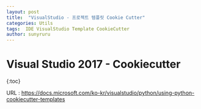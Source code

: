 ```yaml
---
layout: post
title:  "VisualStudio - 프로젝트 템플릿 Cookie Cutter"
categories: Utils
tags:  IDE VisualStudio Template CookieCutter
author: sunyruru
---
```

# Visual Studio 2017 - Cookiecutter

{:toc}

URL : <https://docs.microsoft.com/ko-kr/visualstudio/python/using-python-cookiecutter-templates>